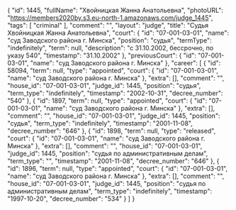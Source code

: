 {
    "id": 1445,
    "fullName": "Хвойницкая Жанна Анатольевна",
    "photoURL": "https://members2020by.s3.eu-north-1.amazonaws.com/judge_1445",
    "tags": [
        "criminal"
    ],
    "comment": "",
    "layout": "judge",
    "title": "Судья Хвойницкая Жанна Анатольевна",
    "court": {
        "id": "07-001-03-01",
        "name": "суд Заводского района г. Минска",
        "position": "судья",
        "termType": "indefinitely",
        "term": null,
        "description": "c 31.10.2002, бессрочно, по указу 540",
        "timestamp": "31.10.2002"
    },
    "previousCourt": {
        "id": "07-001-03-01",
        "name": "суд Заводского района г. Минска"
    },
    "career": [
        {
            "id": 58094,
            "term": null,
            "type": "appointed",
            "court": {
                "id": "07-001-03-01",
                "name": "суд Заводского района г. Минска"
            },
            "extra": [],
            "comment": "",
            "house_id": "07-001-03-01",
            "judge_id": 1445,
            "position": "судья",
            "term_type": "indefinitely",
            "timestamp": "2002-10-31",
            "decree_number": "540"
        },
        {
            "id": 1897,
            "term": null,
            "type": "appointed",
            "court": {
                "id": "07-001-03-01",
                "name": "суд Заводского района г. Минска"
            },
            "extra": [],
            "comment": "",
            "house_id": "07-001-03-01",
            "judge_id": 1445,
            "position": "судья",
            "term_type": "indefinitely",
            "timestamp": "2001-11-08",
            "decree_number": "646"
        },
        {
            "id": 1898,
            "term": null,
            "type": "released",
            "court": {
                "id": "07-001-03-01",
                "name": "суд Заводского района г. Минска"
            },
            "extra": [],
            "comment": "",
            "house_id": "07-001-03-01",
            "judge_id": 1445,
            "position": "судья по административным делам",
            "term_type": "",
            "timestamp": "2001-11-08",
            "decree_number": "646"
        },
        {
            "id": 1896,
            "term": null,
            "type": "appointed",
            "court": {
                "id": "07-001-03-01",
                "name": "суд Заводского района г. Минска"
            },
            "extra": [],
            "comment": "",
            "house_id": "07-001-03-01",
            "judge_id": 1445,
            "position": "судья по административным делам",
            "term_type": "indefinitely",
            "timestamp": "1997-10-20",
            "decree_number": "534"
        }
    ]
}